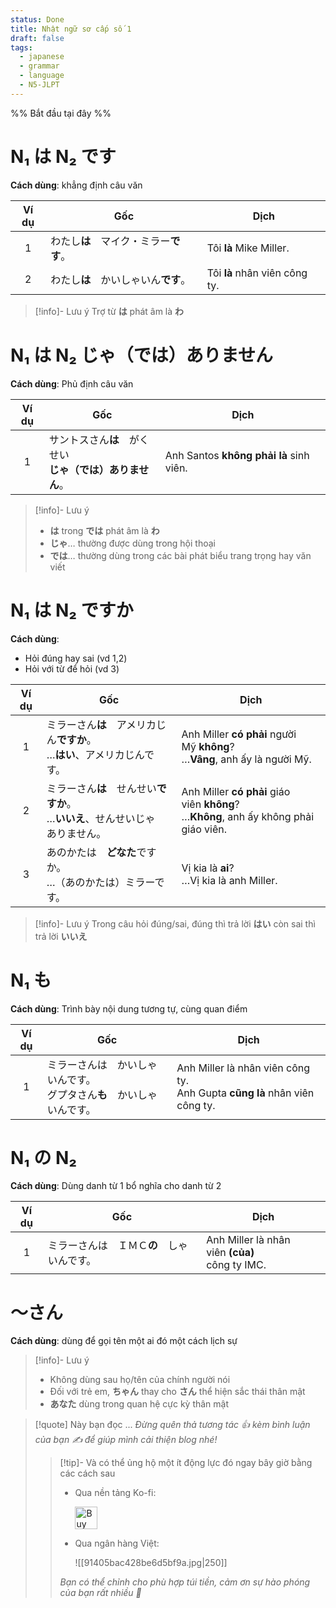```yaml
---
status: Done
title: Nhật ngữ sơ cấp số 1
draft: false
tags:
  - japanese
  - grammar
  - language
  - N5-JLPT
---
```

%% Bắt đầu tại đây %%
# N₁ は N₂ です
**Cách dùng**: khẳng định câu văn

| Ví dụ | Gốc                                    | Dịch                          |
|:-----:| -------------------------------------- | ----------------------------- |
|   1   | わたし**は**　マイク・ミラー**です**。 | Tôi **là** Mike Miller.       |
|   2   | わたし**は**　かいしゃいん**です**。   | Tôi **là** nhân viên công ty. |

> [!info]- Lưu ý
> Trợ từ **は** phát âm là **わ**

# N₁ は N₂ じゃ（では）ありません

**Cách dùng**: Phủ định câu văn

| Ví dụ | Gốc                                                            | Dịch                                    |
|:-----:| -------------------------------------------------------------- | --------------------------------------- |
|   1   | サントスさん**は**　がくせい  <br>**じゃ（では）ありません**。 | Anh Santos **không phải là** sinh viên. |

> [!info]- Lưu ý
> - **は** trong **では** phát âm là **わ**
> - **じゃ**… thường được dùng trong hội thoại
> - **では**… thường dùng trong các bài phát biểu trang trọng hay văn viết

# N₁ は N₂ ですか
**Cách dùng**:
- Hỏi đúng hay sai (vd 1,2)
- Hỏi với từ để hỏi (vd 3)

| Ví dụ | Gốc                                                                                 | Dịch                                                                                      |
|:-----:| ----------------------------------------------------------------------------------- | ----------------------------------------------------------------------------------------- |
|   1   | ミラーさん**は**　アメリカじん**ですか**。  <br>…**はい**、アメリカじんです。       | Anh Miller **có phải** người Mỹ **không**?  <br>…**Vâng**, anh ấy là người Mỹ.            |
|   2   | ミラーさん**は**　せんせい**ですか**。  <br>…**いいえ**、せんせいじゃ　ありません。 | Anh Miller **có phải** giáo viên **không**?  <br>…**Không**, anh ấy không phải giáo viên. |
|   3   | あのかたは　**どなた**ですか。  <br>…（あのかたは）ミラーです。                     | Vị kia là **ai**?  <br>…Vị kia là anh Miller.                                             |


> [!info]- Lưu ý
> Trong câu hỏi đúng/sai, đúng thì trả lời **はい** còn sai thì trả lời **いいえ**

# N₁ も
**Cách dùng**: Trình bày nội dung tương tự, cùng quan điểm

| Ví dụ | Gốc                                        | Dịch                                                                           |
| :---: | ------------------------------------------ | ------------------------------------------------------------------------------ |
|   1   | ミラーさんは　かいしゃいんです。  <br>グプタさん**も**　かいしゃいんです。 | Anh Miller là nhân viên công ty.  <br>Anh Gupta **cũng là** nhân viên công ty. |

# N₁ の N₂
**Cách dùng**: Dùng danh từ 1 bổ nghĩa cho danh từ 2

| Ví dụ | Gốc                     | Dịch                                                |
| :---: | ----------------------- | --------------------------------------------------- |
|   1   | ミラーさんは　ＩＭＣ**の**　しゃいんです。 | Anh Miller là nhân viên **(của)**  <br>công ty IMC. |

# ～さん
**Cách dùng**: dùng để gọi tên một ai đó một cách lịch sự

> [!info]- Lưu ý
> - Không dùng sau họ/tên của chính người nói
> - Đối với trẻ em, **ちゃん** thay cho **さん** thể hiện sắc thái thân mật
> - **あなた** dùng trong quan hệ cực kỳ thân mật


> [!quote] Này bạn đọc ...
> *Đừng quên thả tương tác 👍 kèm bình luận của bạn ✍️ để giúp mình cải thiện blog nhé!* 
> > [!tip]- Và có thể ủng hộ một ít động lực đó ngay bây giờ bằng các cách sau
> > - Qua nền tảng Ko-fi:
> > 
> >   <a href='https://ko-fi.com/M4M111S8CI' target='_blank'><img height='36' style='border:0px;height:36px;' src='https://storage.ko-fi.com/cdn/kofi3.png?v=3' border='0' alt='Buy Me a Coffee at ko-fi.com' /></a>
> > - Qua ngân hàng Việt:
> >   
> >   ![[91405bac428be6d5bf9a.jpg|250]]
> > 
> > *Bạn có thể chỉnh cho phù hợp túi tiền, cảm ơn sự hào phóng của bạn rất nhiều 🥰*